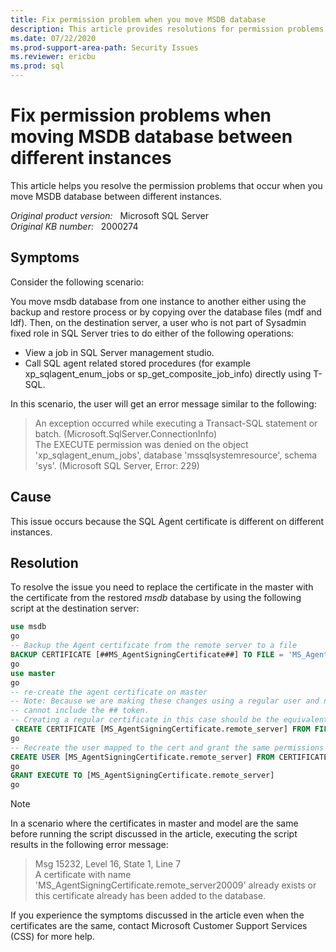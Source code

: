 ```yaml
---
title: Fix permission problem when you move MSDB database
description: This article provides resolutions for permission problems that occur when you move MSDB database between different instances.
ms.date: 07/22/2020
ms.prod-support-area-path: Security Issues
ms.reviewer: ericbu
ms.prod: sql
---
```

# Fix permission problems when moving MSDB database between different instances

This article helps you resolve the permission problems that occur when you move MSDB database between different instances.

_Original product version:_ &nbsp; Microsoft SQL Server  
_Original KB number:_ &nbsp; 2000274

## Symptoms

Consider the following scenario:

You move msdb database from one instance to another either using the backup and restore process or by copying over the database files (mdf and ldf). Then, on the destination server, a user who is not part of Sysadmin fixed role in SQL Server tries to do either of the following operations:

- View a job in SQL Server management studio.
- Call SQL agent related stored procedures (for example xp_sqlagent_enum_jobs or sp_get_composite_job_info) directly using T-SQL.

In this scenario, the user will get an error message similar to the following:

> An exception occurred while executing a Transact-SQL statement or batch. (Microsoft.SqlServer.ConnectionInfo)  
The EXECUTE permission was denied on the object 'xp_sqlagent_enum_jobs', database 'mssqlsystemresource', schema 'sys'. (Microsoft SQL Server, Error: 229)  

## Cause

This issue occurs because the SQL Agent certificate is different on different instances.

## Resolution

To resolve the issue you need to replace the certificate in the master with the certificate from the restored *msdb* database by using the following script at the destination server:  

```sql
use msdb
go
-- Backup the Agent certificate from the remote server to a file
BACKUP CERTIFICATE [##MS_AgentSigningCertificate##] TO FILE = 'MS_AgentSigningCertificate.remote_server.cer'
go
use master
go
-- re-create the agent certificate on master
-- Note: Because we are making these changes using a regular user and not as part of setup, the name
-- cannot include the ## token.
-- Creating a regular certificate in this case should be the equivalent as we only need it to derive a SID
 CREATE CERTIFICATE [MS_AgentSigningCertificate.remote_server] FROM FILE = 'MS_AgentSigningCertificate.remote_server.cer'
go
-- Recreate the user mapped to the cert and grant the same permissions that the regular certificate needs.
CREATE USER [MS_AgentSigningCertificate.remote_server] FROM CERTIFICATE [MS_AgentSigningCertificate.remote_server]
go
GRANT EXECUTE TO [MS_AgentSigningCertificate.remote_server]
go
```

> [!NOTE]
> In a scenario where the certificates in master and model are the same before running the script discussed in the article, executing the script results in the following error message:

> Msg 15232, Level 16, State 1, Line 7  
A certificate with name 'MS_AgentSigningCertificate.remote_server20009' already exists or this certificate already has been added to the database.  

If you experience the symptoms discussed in the article even when the certificates are the same, contact Microsoft Customer Support Services (CSS) for more help.
